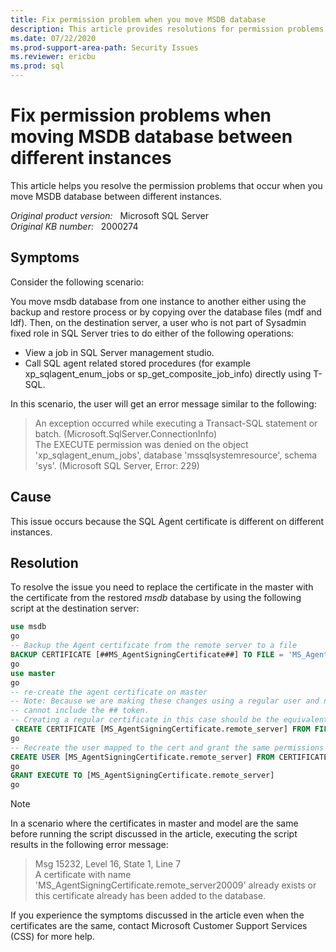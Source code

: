 ```yaml
---
title: Fix permission problem when you move MSDB database
description: This article provides resolutions for permission problems that occur when you move MSDB database between different instances.
ms.date: 07/22/2020
ms.prod-support-area-path: Security Issues
ms.reviewer: ericbu
ms.prod: sql
---
```

# Fix permission problems when moving MSDB database between different instances

This article helps you resolve the permission problems that occur when you move MSDB database between different instances.

_Original product version:_ &nbsp; Microsoft SQL Server  
_Original KB number:_ &nbsp; 2000274

## Symptoms

Consider the following scenario:

You move msdb database from one instance to another either using the backup and restore process or by copying over the database files (mdf and ldf). Then, on the destination server, a user who is not part of Sysadmin fixed role in SQL Server tries to do either of the following operations:

- View a job in SQL Server management studio.
- Call SQL agent related stored procedures (for example xp_sqlagent_enum_jobs or sp_get_composite_job_info) directly using T-SQL.

In this scenario, the user will get an error message similar to the following:

> An exception occurred while executing a Transact-SQL statement or batch. (Microsoft.SqlServer.ConnectionInfo)  
The EXECUTE permission was denied on the object 'xp_sqlagent_enum_jobs', database 'mssqlsystemresource', schema 'sys'. (Microsoft SQL Server, Error: 229)  

## Cause

This issue occurs because the SQL Agent certificate is different on different instances.

## Resolution

To resolve the issue you need to replace the certificate in the master with the certificate from the restored *msdb* database by using the following script at the destination server:  

```sql
use msdb
go
-- Backup the Agent certificate from the remote server to a file
BACKUP CERTIFICATE [##MS_AgentSigningCertificate##] TO FILE = 'MS_AgentSigningCertificate.remote_server.cer'
go
use master
go
-- re-create the agent certificate on master
-- Note: Because we are making these changes using a regular user and not as part of setup, the name
-- cannot include the ## token.
-- Creating a regular certificate in this case should be the equivalent as we only need it to derive a SID
 CREATE CERTIFICATE [MS_AgentSigningCertificate.remote_server] FROM FILE = 'MS_AgentSigningCertificate.remote_server.cer'
go
-- Recreate the user mapped to the cert and grant the same permissions that the regular certificate needs.
CREATE USER [MS_AgentSigningCertificate.remote_server] FROM CERTIFICATE [MS_AgentSigningCertificate.remote_server]
go
GRANT EXECUTE TO [MS_AgentSigningCertificate.remote_server]
go
```

> [!NOTE]
> In a scenario where the certificates in master and model are the same before running the script discussed in the article, executing the script results in the following error message:

> Msg 15232, Level 16, State 1, Line 7  
A certificate with name 'MS_AgentSigningCertificate.remote_server20009' already exists or this certificate already has been added to the database.  

If you experience the symptoms discussed in the article even when the certificates are the same, contact Microsoft Customer Support Services (CSS) for more help.
